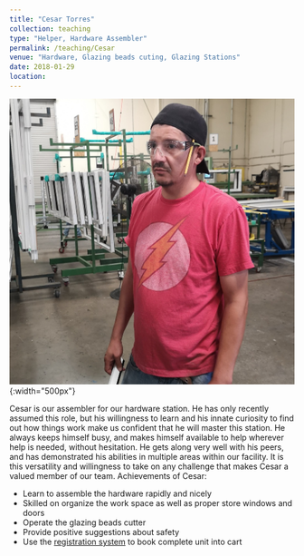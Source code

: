 ```yaml
---
title: "Cesar Torres"
collection: teaching
type: "Helper, Hardware Assembler"
permalink: /teaching/Cesar
venue: "Hardware, Glazing beads cuting, Glazing Stations"
date: 2018-01-29
location:
---
```

![cesar](/images/cesar.jpg){:width="500px"}

Cesar is our assembler for our hardware station. He has only recently assumed this role, but his willingness to learn and his innate curiosity to find out how things work make us confident that he will master this station. He always keeps himself busy, and makes himself available to help wherever help is needed, without hesitation. He gets along very well with his peers, and has demonstrated his abilities in multiple areas within our facility. It is this versatility and willingness to take on any challenge that makes Cesar a valued member of our team.
Achievements of Cesar:
* Learn to assemble the hardware rapidly and nicely
* Skilled on organize the work space as well as proper store windows and doors
* Operate the glazing beads cutter
* Provide positive suggestions about safety
* Use the [registration system](https://bensenx.github.io/improvements/registration) to book complete unit into cart
